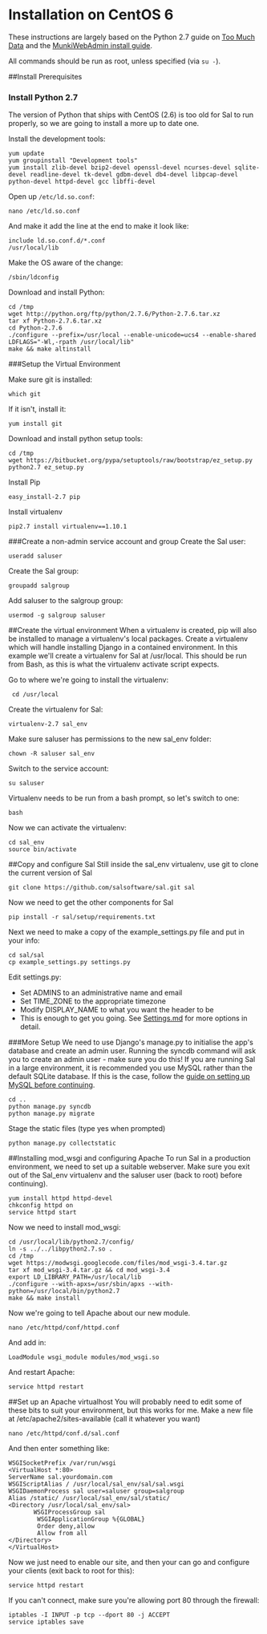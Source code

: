 Installation on CentOS 6
=====================

These instructions are largely based on the Python 2.7 guide on [Too Much Data](http://toomuchdata.com/2014/02/14/how-to-install-modern-python-on-centos-6/) and the [MunkiWebAdmin install guide](https://code.google.com/p/munki/wiki/MunkiWebAdminLinuxSetup).

All commands should be run as root, unless specified (via ``su -``).

##Install Prerequisites

### Install Python 2.7

The version of Python that ships with CentOS (2.6) is too old for Sal to run properly, so we are going to install a more up to date one.

Install the development tools:

	yum update
	yum groupinstall "Development tools"
	yum install zlib-devel bzip2-devel openssl-devel ncurses-devel sqlite-devel readline-devel tk-devel gdbm-devel db4-devel libpcap-devel python-devel httpd-devel gcc libffi-devel

Open up ``/etc/ld.so.conf``:

	nano /etc/ld.so.conf

And make it add the line at the end to make it look like:

	include ld.so.conf.d/*.conf
	/usr/local/lib

Make the OS aware of the change:

	/sbin/ldconfig

Download and install Python:

	cd /tmp
	wget http://python.org/ftp/python/2.7.6/Python-2.7.6.tar.xz
	tar xf Python-2.7.6.tar.xz
	cd Python-2.7.6
	./configure --prefix=/usr/local --enable-unicode=ucs4 --enable-shared LDFLAGS="-Wl,-rpath /usr/local/lib"
	make && make altinstall

###Setup the Virtual Environment

Make sure git is installed:

	which git

If it isn't, install it:

	yum install git

Download and install python setup tools:

	cd /tmp
	wget https://bitbucket.org/pypa/setuptools/raw/bootstrap/ez_setup.py
	python2.7 ez_setup.py

Install Pip

	easy_install-2.7 pip

Install virtualenv

	pip2.7 install virtualenv==1.10.1

###Create a non-admin service account and group
Create the Sal user:

	useradd saluser

Create the Sal group:

	groupadd salgroup

Add saluser to the salgroup group:

	usermod -g salgroup saluser

##Create the virtual environment
When a virtualenv is created, pip will also be installed to manage a virtualenv's local packages. Create a virtualenv which will handle installing Django in a contained environment. In this example we'll create a virtualenv for Sal at /usr/local. This should be run from Bash, as this is what the virtualenv activate script expects.

Go to where we're going to install the virtualenv:

	 cd /usr/local

Create the virtualenv for Sal:

	virtualenv-2.7 sal_env

Make sure saluser has permissions to the new sal_env folder:

	chown -R saluser sal_env

Switch to the service account:

	su saluser

Virtualenv needs to be run from a bash prompt, so let's switch to one:

	bash

Now we can activate the virtualenv:

	cd sal_env
	source bin/activate
	
##Copy and configure Sal
Still inside the sal_env virtualenv, use git to clone the current version of Sal

	git clone https://github.com/salsoftware/sal.git sal

Now we need to get the other components for Sal

	pip install -r sal/setup/requirements.txt

Next we need to make a copy of the example_settings.py file and put in your info:

	cd sal/sal
	cp example_settings.py settings.py

Edit settings.py:

* Set ADMINS to an administrative name and email
* Set TIME_ZONE to the appropriate timezone
* Modify DISPLAY_NAME to what you want the header to be
* This is enough to get you going. See [Settings.md](https://github.com/salsoftware/sal/blob/master/docs/Settings.md) for more options in detail.

###More Setup
We need to use Django's manage.py to initialise the app's database and create an admin user. Running the syncdb command will ask you to create an admin user - make sure you do this! If you are running Sal in a large environment, it is recommended you use MySQL rather than the default SQLite database. If this is the case, follow the [guide on setting up MySQL before continuing](https://github.com/salsoftware/sal/blob/master/docs/Using_mysql_on_CentOS6.md).

	cd ..
	python manage.py syncdb
	python manage.py migrate

Stage the static files (type yes when prompted)

	python manage.py collectstatic

##Installing mod_wsgi and configuring Apache
To run Sal in a production environment, we need to set up a suitable webserver. Make sure you exit out of the Sal_env virtualenv and the saluser user (back to root) before continuing).

	yum install httpd httpd-devel
	chkconfig httpd on
	service httpd start

Now we need to install mod_wsgi:

	cd /usr/local/lib/python2.7/config/
	ln -s ../../libpython2.7.so .
	cd /tmp
	wget https://modwsgi.googlecode.com/files/mod_wsgi-3.4.tar.gz
	tar xf mod_wsgi-3.4.tar.gz && cd mod_wsgi-3.4
	export LD_LIBRARY_PATH=/usr/local/lib
	./configure --with-apxs=/usr/sbin/apxs --with-python=/usr/local/bin/python2.7
	make && make install

Now we're going to tell Apache about our new module.

	nano /etc/httpd/conf/httpd.conf

And add in:

	LoadModule wsgi_module modules/mod_wsgi.so

And restart Apache:

	service httpd restart

##Set up an Apache virtualhost
You will probably need to edit some of these bits to suit your environment, but this works for me. Make a new file at /etc/apache2/sites-available (call it whatever you want)

	nano /etc/httpd/conf.d/sal.conf

And then enter something like:

	WSGISocketPrefix /var/run/wsgi
	<VirtualHost *:80>
	ServerName sal.yourdomain.com
   	WSGIScriptAlias / /usr/local/sal_env/sal/sal.wsgi
   	WSGIDaemonProcess sal user=saluser group=salgroup
   	Alias /static/ /usr/local/sal_env/sal/static/
   	<Directory /usr/local/sal_env/sal>
    	   WSGIProcessGroup sal
       		WSGIApplicationGroup %{GLOBAL}
       		Order deny,allow
       		Allow from all
   	</Directory>
	</VirtualHost>

Now we just need to enable our site, and then your can go and configure your clients (exit back to root for this):

	service httpd restart

If you can't connect, make sure you're allowing port 80 through the firewall:

	iptables -I INPUT -p tcp --dport 80 -j ACCEPT
	service iptables save

